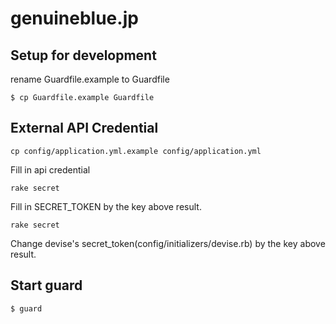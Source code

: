 # genuineblue.jp

## Setup for development

rename Guardfile.example to Guardfile

```
$ cp Guardfile.example Guardfile
```

## External API Credential

```
cp config/application.yml.example config/application.yml
```

Fill in api credential

```
rake secret
```

Fill in SECRET_TOKEN by the key above result.

```
rake secret
```

Change devise's secret_token(config/initializers/devise.rb) by the key above result.

## Start guard

```
$ guard
```
